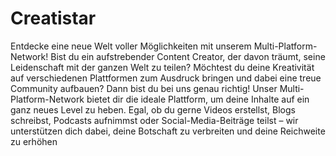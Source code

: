 # Creatistar

Entdecke eine neue Welt voller Möglichkeiten mit unserem Multi-Platform-Network! Bist du ein aufstrebender Content Creator, der davon träumt, seine Leidenschaft mit der ganzen Welt zu teilen? Möchtest du deine Kreativität auf verschiedenen Plattformen zum Ausdruck bringen und dabei eine treue Community aufbauen? Dann bist du bei uns genau richtig! Unser Multi-Platform-Network bietet dir die ideale Plattform, um deine Inhalte auf ein ganz neues Level zu heben. Egal, ob du gerne Videos erstellst, Blogs schreibst, Podcasts aufnimmst oder Social-Media-Beiträge teilst – wir unterstützen dich dabei, deine Botschaft zu verbreiten und deine Reichweite zu erhöhen

